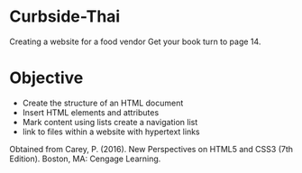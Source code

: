 # Curbside-Thai
Creating a website for a food vendor
Get your book turn to page 14. 

<h1>Objective</h1>

<ul>
  <li> Create the structure of an HTML document</li>
  <li>Insert HTML elements and attributes </li>
  <li> Mark content using lists create a navigation list</li>
  <li> link to files within a website with hypertext links</li>
  </ul>



Obtained from Carey, P. (2016). New Perspectives on HTML5 and CSS3 (7th Edition). Boston, MA: Cengage Learning.

